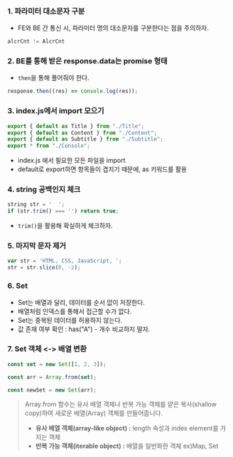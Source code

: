 ### 1. 파라미터 대소문자 구분
- FE와 BE 간 통신 시, 파라미터 명의 대소문자를 구분한다는 점을 주의하자.
```javascript
alcrCnt != AlcrCnt
```
### 2. BE를 통해 받은 response.data는 promise 형태
- `then`을 통해 풀어줘야 한다.
```javascript
response.then((res) => console.log(res));
```

### 3. index.js에서 import 모으기
```javascript
export { default as Title } from "./Title";
export { default as Content } from "./Content";
export { default as Subtitle } from "./Subtitle";
export * from "./Console";
```
- index.js 에서 필요한 모든 파일을 import
- default로 export하면 항목들이 겹치기 때문에, as 키워드를 활용

### 4. string 공백인지 체크
```js
string str = '  ';
if (str.trim() === '') return true;
```
- `trim()`을 활용해 확실하게 체크하자.

### 5. 마지막 문자 제거
```js
var str = 'HTML, CSS, JavaScript, ';
str = str.slice(0, -2);
```

### 6. Set
- Set는 배열과 달리, 데이터를 순서 없이 저장한다.
- 배열처럼 인덱스를 통해서 접근할 수가 없다.
- Set는 중복된 데이터를 허용하지 않는다.
- 값 존재 여부 확인 : has("A") - 개수 비교하지 말자.

### 7. Set 객체 <-> 배열 변환
```js
const set = new Set([1, 2, 3]);

const arr = Array.from(set);

const newSet = new Set(arr);
```

> Array.from 함수는 유사 배열 객체나 반복 가능 객체를 얕은 복사(shallow copy)하여 새로운 배열(Array) 객체를 만들어줍니다.
>- **유사 배열 객체(array-like object) :** length 속성과 index element를 가지는 객체
>- **반복 가능 객체(iterable object) :** 배열을 일반화한 객체 ex)Map, Set